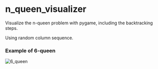 # n_queen_visualizer

Visualize the n-queen problem with pygame, including the backtracking steps.

Using random column sequence.

### Example of 6-queen

![6_queen](https://user-images.githubusercontent.com/62132206/120168297-0040cc80-c1ff-11eb-9a7a-de5e1568fc70.gif)
